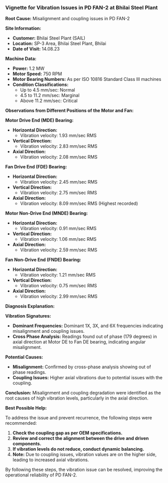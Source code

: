 ### Vignette for Vibration Issues in PD FAN-2 at Bhilai Steel Plant

**Root Cause:** Misalignment and coupling issues in PD FAN-2

**Site Information:**
- **Customer:** Bhilai Steel Plant (SAIL)
- **Location:** SP-3 Area, Bhilai Steel Plant, Bhilai
- **Date of Visit:** 14.08.23

**Machine Data:**
- **Power:** 1.2 MW
- **Motor Speed:** 750 RPM
- **Motor Bearing Numbers:** As per ISO 10816 Standard Class III machines
- **Condition Classifications:**
  - Up to 4.5 mm/sec: Normal
  - 4.5 to 11.2 mm/sec: Marginal
  - Above 11.2 mm/sec: Critical

**Observations from Different Positions of the Motor and Fan:**

**Motor Drive End (MDE) Bearing:**

- **Horizontal Direction:**
  - Vibration velocity: 1.93 mm/sec RMS
- **Vertical Direction:**
  - Vibration velocity: 2.83 mm/sec RMS
- **Axial Direction:**
  - Vibration velocity: 2.08 mm/sec RMS

**Fan Drive End (FDE) Bearing:**

- **Horizontal Direction:**
  - Vibration velocity: 2.45 mm/sec RMS
- **Vertical Direction:**
  - Vibration velocity: 2.75 mm/sec RMS
- **Axial Direction:**
  - Vibration velocity: 8.09 mm/sec RMS (Highest recorded)

**Motor Non-Drive End (MNDE) Bearing:**

- **Horizontal Direction:**
  - Vibration velocity: 0.91 mm/sec RMS
- **Vertical Direction:**
  - Vibration velocity: 1.06 mm/sec RMS
- **Axial Direction:**
  - Vibration velocity: 2.59 mm/sec RMS

**Fan Non-Drive End (FNDE) Bearing:**

- **Horizontal Direction:**
  - Vibration velocity: 1.21 mm/sec RMS
- **Vertical Direction:**
  - Vibration velocity: 0.75 mm/sec RMS
- **Axial Direction:**
  - Vibration velocity: 2.99 mm/sec RMS

**Diagnosis Explanation:**

**Vibration Signatures:**
- **Dominant Frequencies:** Dominant 1X, 3X, and 6X frequencies indicating misalignment and coupling issues.
- **Cross Phase Analysis:** Readings found out of phase (179 degrees) in axial direction at Motor DE to Fan DE bearing, indicating angular misalignment.

**Potential Causes:**
- **Misalignment:** Confirmed by cross-phase analysis showing out of phase readings.
- **Coupling Issues:** Higher axial vibrations due to potential issues with the coupling.

**Conclusion:**
Misalignment and coupling degradation were identified as the root causes of high vibration levels, particularly in the axial direction.

**Best Possible Help:**

To address the issue and prevent recurrence, the following steps were recommended:

1. **Check the coupling gap as per OEM specifications.**
2. **Review and correct the alignment between the drive and driven components.**
3. **If vibration levels do not reduce, conduct dynamic balancing.**
4. **Note:** Due to coupling issues, vibration values are on the higher side, leading to increased axial vibrations.

By following these steps, the vibration issue can be resolved, improving the operational reliability of PD FAN-2.